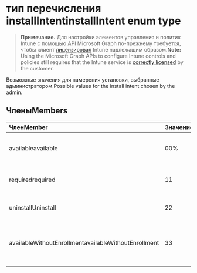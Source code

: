 # <a name="installintent-enum-type"></a><span data-ttu-id="322d9-101">тип перечисления installIntent</span><span class="sxs-lookup"><span data-stu-id="322d9-101">installIntent enum type</span></span>

> <span data-ttu-id="322d9-102">**Примечание.** Для настройки элементов управления и политик Intune с помощью API Microsoft Graph по-прежнему требуется, чтобы клиент [лицензировал](https://go.microsoft.com/fwlink/?linkid=839381) Intune надлежащим образом.</span><span class="sxs-lookup"><span data-stu-id="322d9-102">**Note:** Using the Microsoft Graph APIs to configure Intune controls and policies still requires that the Intune service is [correctly licensed](https://go.microsoft.com/fwlink/?linkid=839381) by the customer.</span></span>

<span data-ttu-id="322d9-103">Возможные значения для намерения установки, выбранные администратором.</span><span class="sxs-lookup"><span data-stu-id="322d9-103">Possible values for the install intent chosen by the admin.</span></span>
## <a name="members"></a><span data-ttu-id="322d9-104">Члены</span><span class="sxs-lookup"><span data-stu-id="322d9-104">Members</span></span>
|<span data-ttu-id="322d9-105">Член</span><span class="sxs-lookup"><span data-stu-id="322d9-105">Member</span></span>|<span data-ttu-id="322d9-106">Значение</span><span class="sxs-lookup"><span data-stu-id="322d9-106">Value</span></span>|<span data-ttu-id="322d9-107">Описание</span><span class="sxs-lookup"><span data-stu-id="322d9-107">Description</span></span>|
|:---|:---|:---|
|<span data-ttu-id="322d9-108">available</span><span class="sxs-lookup"><span data-stu-id="322d9-108">available</span></span>|<span data-ttu-id="322d9-109">0</span><span class="sxs-lookup"><span data-stu-id="322d9-109">0%</span></span>|<span data-ttu-id="322d9-110">Доступное намерение установки.</span><span class="sxs-lookup"><span data-stu-id="322d9-110">Available install intent.</span></span>|
|<span data-ttu-id="322d9-111">required</span><span class="sxs-lookup"><span data-stu-id="322d9-111">required</span></span>|<span data-ttu-id="322d9-112">1</span><span class="sxs-lookup"><span data-stu-id="322d9-112">1</span></span>|<span data-ttu-id="322d9-113">Требуемое намерение установки.</span><span class="sxs-lookup"><span data-stu-id="322d9-113">Required install intent.</span></span>|
|<span data-ttu-id="322d9-114">uninstall</span><span class="sxs-lookup"><span data-stu-id="322d9-114">Uninstall</span></span>|<span data-ttu-id="322d9-115">2</span><span class="sxs-lookup"><span data-stu-id="322d9-115">2</span></span>|<span data-ttu-id="322d9-116">Удалить намерение установки.</span><span class="sxs-lookup"><span data-stu-id="322d9-116">Uninstall install intent.</span></span>|
|<span data-ttu-id="322d9-117">availableWithoutEnrollment</span><span class="sxs-lookup"><span data-stu-id="322d9-117">availableWithoutEnrollment</span></span>|<span data-ttu-id="322d9-118">3</span><span class="sxs-lookup"><span data-stu-id="322d9-118">3</span></span>|<span data-ttu-id="322d9-119">Намерение установки, доступное без регистрации.</span><span class="sxs-lookup"><span data-stu-id="322d9-119">Available without enrollment install intent.</span></span>|



